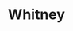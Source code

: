 ---
sw-dress-id: whitney
sw-dress-collection-id: dream-away
sw-dress-name: &title Whitney
sw-dress-producer: Boudoir Wedding by A. Pereverzeva
sw-dress-colors:
  - слонова кост
sw-dress-sizes: от XS до 6XL
sw-dress-modelSize: M, слонова кост
sw-dress-price: 1390
sw-dress-description: &desc |-
  Рокля с 3D дантела и шлейф, която може да се поръча с V-образно деколте отпред или V-образен гръб. Моделът е от две части - вътрешна част от сатен и външна част от тюл с ръчно бродирана дантела и ръкави.  
  
  Възможни са леки промени по дизайна.
sw-dress-photos:
  - front
  - back
  - close
title: *title
description: *desc
layout: dress
image: /assets/images/dresses/whitney-front-1280.JPG
permalink: /dresses/whitney
---